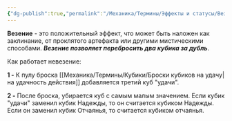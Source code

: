 ```yaml
---
{"dg-publish":true,"permalink":"/Механика/Термины/Эффекты и статусы/Везение/","noteIcon":"","created":"2025-09-07T13:19:33.426+03:00","updated":"2025-09-04T14:32:59.917+03:00"}
---
```




**Везение** - это положительный эффект, что может быть наложен как заклинание, от проклятого артефакта или другими мистическими способами. ***Везение позволяет перебросить два кубика за дубль***.

Как работает невезение:

**1 -** К пулу броска [[Механика/Термины/Кубики/Броски кубиков на удачу\|на удачность действия]] добавляется третий куб "удачи". 

**2 -** После броска, убирается куб с самым малым значением. Если кубик "удачи" заменил кубик Надежды, то он считается кубиком Надежды. Если он заменил кубик Отчаянья, то считается кубиком отчаянья. 
